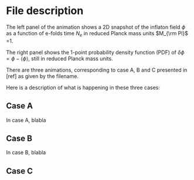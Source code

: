 # File description

The left panel of the animation shows a 2D snapshot of the inflaton field $\phi$ as a function of e-folds time $N_e$ in reduced Planck mass units $M_{\rm Pl}$ =1. 

The right panel shows the 1-point probability density function (PDF) of $\delta\phi=\phi-\langle\phi\rangle$, still in reduced Planck mass units.

There are three animations, corresponding to case A, B and C presented in [ref] as given by the filename.

Here is a description of what is happening in these three cases:

## Case A

In case A, blabla

## Case B

In case B, blabla

## Case C

